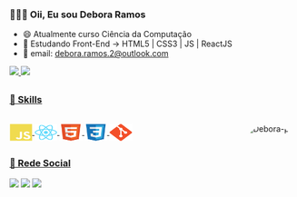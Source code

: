 ### 👨🏻‍💻 Oii, Eu sou Debora Ramos

- 😄 Atualmente curso Ciência da Computação
- 📝 Estudando Front-End -> HTML5 | CSS3 | JS | ReactJS
- 💬 email: debora.ramos.2@outlook.com

<div>
  <a href="https://github.com/deborzx">
  <img height="180em" src="https://github-readme-stats.vercel.app/api?username=deborzx&show_icons=true&theme=radical&include_all_commits=true&count_private=true"/>
    
  <img height="180em" src="https://github-readme-stats.vercel.app/api/top-langs/?username=deborzx&layout=compact&langs_count=7&theme=radical"/>
</div>

##

### 📌 Skills
<div style="display: inline_block"><br>
  <img align="center" alt="Debora-Js" height="30" width="40" src="https://raw.githubusercontent.com/devicons/devicon/master/icons/javascript/javascript-plain.svg">
  <img align="center" alt="Debora-React" height="30" width="40" src="https://raw.githubusercontent.com/devicons/devicon/master/icons/react/react-original.svg">
  <img align="center" alt="Debora-HTML" height="30" width="40" src="https://raw.githubusercontent.com/devicons/devicon/master/icons/html5/html5-original.svg">
  <img align="center" alt="Debora-CSS" height="30" width="40" src="https://raw.githubusercontent.com/devicons/devicon/master/icons/css3/css3-original.svg">
  <img align="center" alt="Debora-GIT" height="30" width="40" src="https://github.com/devicons/devicon/blob/master/icons/git/git-original.svg">
  <img align="right" alt="Debora-pic" height="150" style="border-radius:50px;" src="https://cdn.discordapp.com/attachments/688405371806547974/908156630020026368/5tqffk.gif">
</div>
  
##
  
<div> 
  
  ### 🔗 Rede Social
  <a href="https://instagram.com/deborzx" target="_blank"><img src="https://img.shields.io/badge/-Instagram-%23E4405F?style=for-the-badge&logo=instagram&logoColor=white" target="_blank"></a>
  <a href = "mailto:debora.ramos.2.dr@gmail.com"><img src="https://img.shields.io/badge/-Gmail-%23333?style=for-the-badge&logo=gmail&logoColor=white" target="_blank"></a>
  <a href="https://www.linkedin.com/in/d%C3%A9bora-ramos-2410/" target="_blank"><img src="https://img.shields.io/badge/-LinkedIn-%230077B5?style=for-the-badge&logo=linkedin&logoColor=white" target="_blank"></a> 
 
 
</div>
